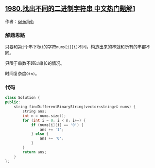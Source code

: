 ## [1980.找出不同的二进制字符串 中文热门题解1](https://leetcode.cn/problems/find-unique-binary-string/solutions/100000/kang-tuo-dui-jiao-xian-by-seedjyh-wr2s)

作者：[seedjyh](https://leetcode.cn/u/seedjyh)
### 解题思路

只要和第`i`个串下标`i`的字符`nums[i][i]`不同，构造出来的串就和所有的串都不同。

只限于串数不超过串长的情况。

时间复杂度`O(n)`。

### 代码

```cpp
class Solution {
public:
    string findDifferentBinaryString(vector<string>& nums) {
        string ans;
        int n = nums.size();
        for (int i = 0; i < n; i++) {
            if (nums[i][i] == '0') {
                ans += '1';
            } else {
                ans += '0';
            }
        }
        return ans;
    }
};
```